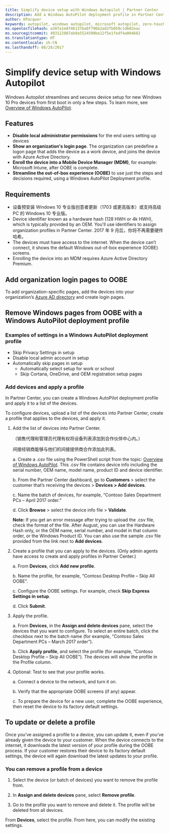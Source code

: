 ```yaml
---
title: Simplify device setup with Windows Autopilot | Partner Center
description: Add a Windows AutoPilot deployment profile in Partner Center to simplify device setup with Windows Autopilot
author: KPacquer
keywords: autopilot, windows autopilot, microsoft autopilot, zero-touch deployment, oobe, login screens
ms.openlocfilehash: a307a1e8f46137ba0f796b2ad2fb059c1d602eac
ms.sourcegitcommit: 493122887ab9a5524590be12f5e1fedf4a004682
ms.translationtype: HT
ms.contentlocale: zh-CN
ms.lasthandoff: 08/28/2017
---
```

# <a name="simplify-device-setup-with-windows-autopilot"></a>Simplify device setup with Windows Autopilot 

Windows Autopilot streamlines and secures device setup for new Windows 10 Pro devices from first boot in only a few steps. To learn more, see [Overview of Windows AutoPilot](https://docs.microsoft.com/windows/deployment/windows-10-auto-pilot).

## <a name="features"></a>Features

*  **Disable local administrator permissions** for the end users setting up devices
*  **Show an organization's login page**. The organization can predefine a logon page that adds the device as a work device, and joins the device with Azure Active Directory.
*  **Enroll the device into a Mobile Device Manager (MDM)**, for example: Microsoft Intune, after OOBE is complete.
*  **Streamline the out-of-box experience (OOBE)** to use just the steps and decisions required, using a Windows AutoPilot Deployment profile. 

## <a name="requirements"></a>Requirements

*  设备预安装 Windows 10 专业版创意者更新（1703 或更高版本）或支持高级 PC 的 Windows 10 专业版。
*  Device identifier known as a hardware hash (128 HWH or 4k HWH), which is typically provided by an OEM. You'll use identifiers to assign organization profiles in Partner Center. 2017 年 9 月后，你将不再需要硬件哈希。 
*  The devices must have access to the internet. When the device can’t connect, it shows the default Windows out-of-box experience (OOBE) screens.
*  Enrolling the device into an MDM requires Azure Active Directory Premium.

## <a name="add-organization-login-pages-to-oobe"></a>Add organization login pages to OOBE

To add organization-specific pages, add the devices into your organization’s [Azure AD directory](https://go.microsoft.com/fwlink/?linkid=848958) and create login pages.


## <a name="remove-windows-pages-from-oobe-with-a-windows-autopilot-deployment-profile"></a>Remove Windows pages from OOBE with a Windows AutoPilot deployment profile

### <a name="examples-of-settings-in-a-windows-autopilot-deployment-profile"></a>Examples of settings in a Windows AutoPilot deployment profile
*  Skip Privacy Settings in setup
*  Disable local admin account in setup
*  Automatically skip pages in setup
   *  Automatically select setup for work or school
   *  Skip Cortana, OneDrive, and OEM registration setup pages

### <a name="add-devices-and-apply-a-profile"></a>Add devices and apply a profile

In Partner Center, you can create a Windows AutoPilot deployment profile and apply it to a list of the devices.

To configure devices, upload a list of the devices into Partner Center, create a profile that applies to the devices, and apply it.

1.  Add the list of devices into Partner Center.

    （销售代理和管理员代理有权将设备列表添加到合作伙伴中心内。）
    
    间接经销商能够与他们的间接提供商合作添加此列表。

    a.  Create a .csv file using the PowerShell script from the topic: [Overview of Windows AutoPilot](https://docs.microsoft.com/windows/deployment/windows-10-auto-pilot). This .csv file contains device info including the serial number, OEM name, model name, product ID and device identifier. 

    b.  From the Partner Center dashboard, go to **Customers** > select the customer that’s receiving the devices > **Devices > Add devices**.

    c.  Name the batch of devices, for example, “Contoso Sales Department PCs – April 2017 order.” 

    d.  Click **Browse** > select the device info file > **Validate**.

    **Note:** If you get an error message after trying to upload the .csv file, check the format of the file. After August, you can use the Hardware Hash only, or the OEM name, serial number, and model in that column order, or the Windows Product ID. You can also use the sample .csv file provided from the link next to **Add devices**.

2.  Create a profile that you can apply to the devices. (Only admin agents have access to create and apply profiles in Partner Center.)

    a.  From **Devices**, click **Add new profile**.

    b.  Name the profile, for example, “Contoso Desktop Profile – Skip All OOBE”.

    c.  Configure the OOBE settings. For example, check **Skip Express Settings in setup**.

    d.  Click **Submit**.

3.  Apply the profile.

    a.  From **Devices**, in the **Assign and delete devices** pane, select the devices that you want to configure. To select an entire batch, click the checkbox next to the batch name (for example, “Contoso Sales Department PCs – March 2017 order”).

    b.  Click **Apply profile**, and select the profile (for example, “Contoso Desktop Profile – Skip All OOBE”). The devices will show the profile in the Profile column.

4.  Optional: Test to see that your profile works.

    a.  Connect a device to the network, and turn it on.

    b.  Verify that the appropriate OOBE screens (if any) appear.

    c.  To prepare the device for a new user, complete the OOBE experience, then reset the device to its factory default settings.


## <a name="to-update-or-delete-a-profile"></a>To update or delete a profile 

Once you’ve assigned a profile to a device, you can update it, even if you’ve already given the device to your customer. When the device connects to the internet, it downloads the latest version of your profile during the OOBE process. If your customer restores their device to its factory default settings, the device will again download the latest updates to your profile. 

### <a name="you-can-remove-a-profile-from-a-device"></a>You can remove a profile from a device
1. Select the device (or batch of devices) you want to remove the profile from. 

2. In **Assign and delete devices** pane, select **Remove profile**.

3. Go to the profile you want to remove and delete it. The profile will be deleted from all devices.

From **Devices**, select the profile. From here, you can modify the existing settings.


